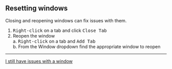 ## Resetting windows
Closing and reopening windows can fix issues with them.  
1. <kbd>Right-click</kbd> on a tab and click <kbd>Close Tab</kbd>
2. Reopen the window  
    a. <kbd>Right-click</kbd> on a tab and <kbd>Add Tab</kbd>   
    b. From the Window dropdown find the appropriate window to reopen

---
[I still have issues with a window](Resetting%20Layout.md)